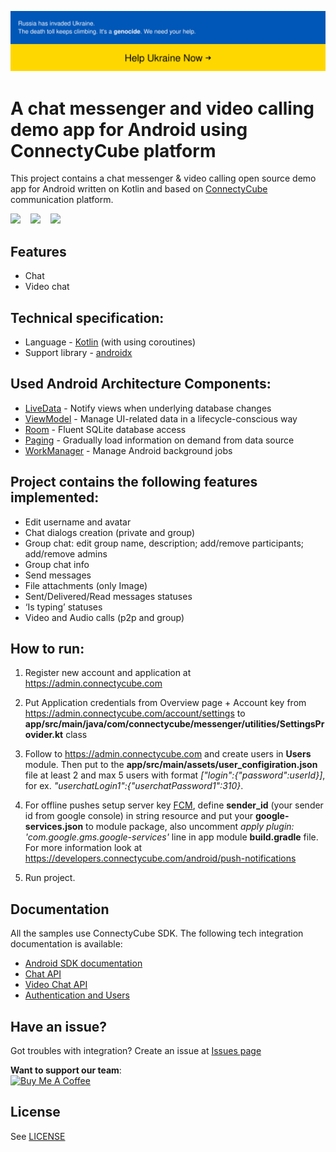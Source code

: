 [![Stand With Ukraine](https://raw.githubusercontent.com/vshymanskyy/StandWithUkraine/main/banner2-direct.svg)](https://stand-with-ukraine.pp.ua)

# A chat messenger and video calling demo app for Android using ConnectyCube platform

This project contains a chat messenger & video calling open source demo app for Android written on Kotlin and based on [ConnectyCube](https://connectycube.com/) communication platform.

<img src="https://developers.connectycube.com/docs/_images/code_samples/android_codesample_messenger_demo1.jpg" width=180 />&nbsp;&nbsp;&nbsp;
<img src="https://developers.connectycube.com/docs/_images/code_samples/android_codesample_messenger_demo2.jpg" width=180 />&nbsp;&nbsp;&nbsp;
<img src="https://developers.connectycube.com/docs/_images/code_samples/android_codesample_messenger_demo3.jpg" width=180 />

## Features 
- Chat 
- Video chat

## Technical specification:
- Language - [Kotlin](https://kotlinlang.org) (with using coroutines)
- Support library - [androidx](https://developer.android.com/jetpack/androidx)

## Used Android Architecture Components:
- [LiveData](https://developer.android.com/topic/libraries/architecture/livedata) - Notify views when underlying database changes
- [ViewModel](https://developer.android.com/topic/libraries/architecture/viewmodel) - Manage UI-related data in a lifecycle-conscious way
- [Room](https://developer.android.com/topic/libraries/architecture/room) - Fluent SQLite database access
- [Paging](https://developer.android.com/topic/libraries/architecture/paging) - Gradually load information on demand from data source
- [WorkManager](https://developer.android.com/topic/libraries/architecture/workmanager) - Manage Android background jobs

## Project contains the following features implemented:
- Edit username and avatar
- Chat dialogs creation (private and group)
- Group chat: edit group name, description; add/remove participants; add/remove admins
- Group chat info
- Send messages
- File attachments (only Image)
- Sent/Delivered/Read messages statuses
- ‘Is typing’ statuses
- Video and Audio calls (p2p and group)


## How to run:

1. Register new account and application at <https://admin.connectycube.com>

2. Put Application credentials from Overview page + Account key from <https://admin.connectycube.com/account/settings> to **app/src/main/java/com/connectycube/messenger/utilities/SettingsProvider.kt** class

3. Follow to <https://admin.connectycube.com> and create users in **Users** module. Then put to the **app/src/main/assets/user_configiration.json** file at least 2 and max 5 users with format *[\"login\":{\"password\":userId}]*, for ex. *"userchatLogin1":{"userchatPassword1":310}*.

4. For offline pushes setup server key [FCM](https://developers.connectycube.com/android/push-notifications?id=configure-firebase-project-and-api-key), define **sender_id** (your sender id from google console) in string resource and put your **google-services.json** to module package, also uncomment *apply plugin: 'com.google.gms.google-services'* line in app module **build.gradle** file. For more information look at <https://developers.connectycube.com/android/push-notifications>

5. Run project.

## Documentation

All the samples use ConnectyCube SDK. The following tech integration documentation is available:

- [Android SDK documentation](https://developers.connectycube.com/android/)
- [Chat API](https://developers.connectycube.com/android/messaging)
- [Video Chat API](https://developers.connectycube.com/android/videocalling)
- [Authentication and Users](https://developers.connectycube.com/android/authentication-and-users)

## Have an issue?

Got troubles with integration? Create an issue at [Issues page](https://github.com/ConnectyCube/android-messenger-app/issues)

**Want to support our team**:<br>
<a href="https://www.buymeacoffee.com/connectycube" target="_blank"><img src="https://cdn.buymeacoffee.com/buttons/v2/default-blue.png" alt="Buy Me A Coffee" style="height: 60px !important;width: 217px !important;" ></a>

## License

See [LICENSE](LICENSE)

